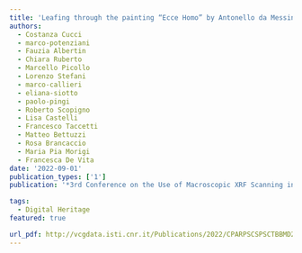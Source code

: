 ```yaml
---
title: 'Leafing through the painting “Ecce Homo” by Antonello da Messina: multimodal imaging techniques and data-fusion'
authors:
  - Costanza Cucci
  - marco-potenziani
  - Fauzia Albertin
  - Chiara Ruberto
  - Marcello Picollo
  - Lorenzo Stefani
  - marco-callieri
  - eliana-siotto
  - paolo-pingi
  - Roberto Scopigno
  - Lisa Castelli
  - Francesco Taccetti
  - Matteo Bettuzzi
  - Rosa Brancaccio
  - Maria Pia Morigi
  - Francesca De Vita
date: '2022-09-01'
publication_types: ['1']
publication: '*3rd Conference on the Use of Macroscopic XRF Scanning in Conservation, Art and Archaeology*'

tags:
  - Digital Heritage
featured: true

url_pdf: http://vcgdata.isti.cnr.it/Publications/2022/CPARPSCSPSCTBBMD22/MAXRF2022_paper_4643.pdf
---
```

